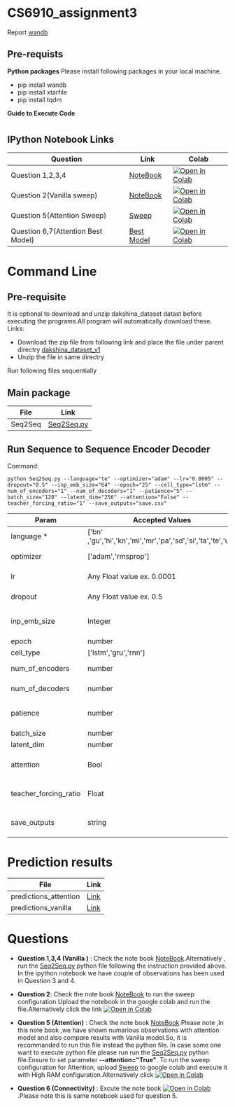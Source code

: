 # CS6910_assignment3
Report [wandb](https://api.wandb.ai/links/na21b050-iit-madras/ksn6ihnr)
## Pre-requists 

**Python packages**	
Please install following packages in your local machine.
- pip install wandb
- pip install xtarfile
- pip install tqdm

**Guide to Execute Code**
# 
## IPython Notebook Links
 | Question  | Link  |Colab|
| --- | ----------- | ----------- | 
|Question 1,2,3,4 | [NoteBook](https://github.com/ShahistaAfreen/DL_DA6401_A3/blob/main/bestmodel_without_attention.ipynb) | [![Open in Colab](https://colab.research.google.com/assets/colab-badge.svg)](https://colab.research.google.com/drive/1XvRNNd4p-Vi4hc9LFXQc6SavUvsSPr69?usp=sharing)|
|Question 2(Vanilla sweep)| [NoteBook](https://github.com/ShahistaAfreen/DL_DA6401_A3/blob/main/Sweep_Without_Attention.ipynb)|[![Open in Colab](https://colab.research.google.com/assets/colab-badge.svg)](https://colab.research.google.com/drive/1m9cEvnt8-6X37DSdTtd1ah0JAlS9BypG?usp=sharing)|
|Question 5(Attention Sweep)| [Sweep](https://github.com/ShahistaAfreen/DL_DA6401_A3/blob/main/Sweep_with_attention_.ipynb)|[![Open in Colab](https://colab.research.google.com/assets/colab-badge.svg)](https://colab.research.google.com/drive/1CYzgZo3MS0qpi2fYousCdVcAAXRz7RGQ?usp=sharingg)|
|Question 6,7(Attention Best Model)| [Best Model](https://github.com/ShahistaAfreen/DL_DA6401_A3/blob/main/bestmodel_Attention.ipynb)|[![Open in Colab](https://colab.research.google.com/assets/colab-badge.svg)](https://colab.research.google.com/drive/1ukUAwCJGfhbuqOAqFqDR0oxq1epsl8h6?usp=sharing)|


# Command Line

## Pre-requisite
It is optional to download and unzip dakshina_dataset datast before executing the programs.All program will automatically download these.
Links:
- Download the zip file from following link and place the file under parent directry 
[dakshina_dataset_v1]( https://storage.googleapis.com/gresearch/dakshina/dakshina_dataset_v1.0.tar)
- Unzip the file in same directry

Run following files sequentially

## Main package



 | File  | Link  |
| --- | ----------- | 
|Seq2Seq  | [Seq2Seq.py](https://github.com/ShahistaAfreen/DL_DA6401_A3/blob/main/Seq2Seq.py)|


##  Run Sequence to Sequence Encoder Decoder
Command:

```
python Seq2Seq.py --language="te" --optimizer="adam" --lr="0.0005" --dropout="0.5" --inp_emb_size="64" --epoch="25" --cell_type="lstm" --num_of_encoders="1" --num_of_decoders="1" --patience="5" --batch_size="128" --latent_dim="256" --attention="False" --teacher_forcing_ratio="1" --save_outputs="save.csv"
```

| Param  | Accepted Values | Description|Default|
| --- | ----------- | ----------- |----------- |
|language *| ['bn' ,'gu','hi','kn','ml','mr','pa','sd','si','ta','te','ur']| Filter organization |'te'|
| optimizer | ['adam','rmsprop']  | Name of the optimizer| 'adam' |
| lr | Any Float value ex. 0.0001 |Learning Rates|0.0005|
| dropout | Any Float value ex. 0.5 |dropout Rates|0.5|
| inp_emb_size | Integer  | word embedding size |64|
| epoch |  number  |Epochs |25|
| cell_type |  ['lstm','gru','rnn']  |cell_type |lstm|
| num_of_encoders |  number  |total encoder | 1|
| num_of_decoders |  number  |total decoder | 1|
| patience |  number  |Early stopping condition | 5|
| batch_size |  number  |batch size | 128|
| latent_dim |  number  |latent dim | 256|
| attention |  Bool  |Apply attention layer | False|
| teacher_forcing_ratio |  Float  |Apply teacher forcing | 1|
| save_outputs |  string  |Save result of prediction| None|


# Prediction results


 | File  | Link  |
| --- | ----------- | 
|predictions_attention | [Link](https://github.com/ShahistaAfreen/DL_DA6401_A3/blob/main/predictions_attention.csv)|
|predictions_vanilla| [Link](https://github.com/ShahistaAfreen/DL_DA6401_A3/blob/main/predictions_vanilla.csv)|




# Questions 
- **Question 1,3,4 (Vanilla )** : Check the note book [NoteBook](https://github.com/ShahistaAfreen/DL_DA6401_A3/blob/main/bestmodel_without_attention.ipynb).Alternatively ,
run the [Seq2Seq.py](https://github.com/ShahistaAfreen/DL_DA6401_A3/blob/main/Seq2Seq.py) python file following the instruction provided above.
In the ipython notebook we have couple of  observations has been used in Question 3 and 4. 

- **Question 2**: Check the note book [NoteBook](https://github.com/ShahistaAfreen/DL_DA6401_A3/blob/main/Sweep_Without_Attention.ipynb) to run the sweep configuration.Upload the notebook in the google colab and run the file.Alternatively click the link [![Open in Colab](https://colab.research.google.com/assets/colab-badge.svg)](https://colab.research.google.com/drive/1m9cEvnt8-6X37DSdTtd1ah0JAlS9BypG?usp=sharing)

- **Question 5 (Attention)** : Check the note book [NoteBook](https://github.com/ShahistaAfreen/DL_DA6401_A3/blob/main/bestmodel_Attention.ipynb).Please note ,In this note book ,we have shown numarious observations with attention model and also compare results with Vanilla model.So, it is recommanded to run this file instead the python file.
 In case some one want to execute python file please run run the [Seq2Seq.py](https://github.com/ShahistaAfreen/DL_DA6401_A3/blob/main/Seq2Seq.py) python file.Ensure to set parameter **--attention="True"**.
To run the sweep configuration for Attention, upload [Sweep](https://github.com/ShahistaAfreen/DL_DA6401_A3/blob/main/Sweep_with_attention_.ipynb) to google colab and execute it with High RAM configuration.Alternatively click  [![Open in Colab](https://colab.research.google.com/assets/colab-badge.svg)](https://colab.research.google.com/drive/1CYzgZo3MS0qpi2fYousCdVcAAXRz7RGQ?usp=sharingg)

- **Question 6 (Connectivity)** : Excute the note book [![Open in Colab](https://colab.research.google.com/assets/colab-badge.svg)](https://colab.research.google.com/drive/1ukUAwCJGfhbuqOAqFqDR0oxq1epsl8h6?usp=sharing) .Please note this is same notebook used for question 5.



